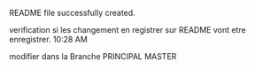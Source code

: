README file successfully created.

verification si les changement en registrer sur README vont etre enregistrer. 10:28 AM

modifier dans la Branche PRINCIPAL MASTER 
